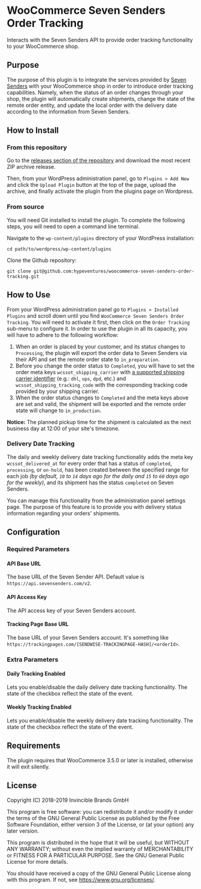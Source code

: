 # WooCommerce Seven Senders Order Tracking
Interacts with the Seven Senders API to provide order tracking functionality to your WooCommerce shop.

## Purpose
The purpose of this plugin is to integrate the services provided by [Seven Senders](https://www.sevensenders.com/) with your WooCommerce shop in order to introduce order tracking capabilities. Namely, when the status of an order changes through your shop, the plugin will automatically create shipments, change the state of the remote order entity, and update the local order with the delivery date according to the information from Seven Senders.

## How to Install
### From this repository
Go to the [releases section of the repository](https://github.com/hypeventures/woocommerce-seven-senders-order-tracking/releases) and download the most recent ZIP archive release.

Then, from your WordPress administration panel, go to `Plugins > Add New` and click the `Upload Plugin` button at the top of the page, upload the archive, and finally activate the plugin from the plugins page on Wordpress.

### From source
You will need Git installed to install the plugin. To complete the following steps, you will need to open a command line terminal.

Navigate to the `wp-content/plugins` directory of your WordPress installation:

`cd path/to/wordpress/wp-content/plugins`

Clone the Github repository:

`git clone git@github.com:hypeventures/woocommerce-seven-senders-order-tracking.git`

## How to Use
From your WordPress administration panel go to `Plugins > Installed Plugins` and scroll down until you find `WooCommerce Seven Senders Order Tracking`. You will need to activate it first, then click on the `Order Tracking` sub-menu to configure it. In order to use the plugin in all its capacity, you will have to adhere to the following workflow:

1. When an order is placed by your customer, and its status changes to `Processing`, the plugin will export the order data to Seven Senders via their API and set the remote order state to `in_preparation`.
1. Before you change the order status to `Completed`, you will have to set the order meta keys `wcssot_shipping_carrier` with [a supported shipping carrier identifier](https://api.sevensenders.com/v2/docs.html#/Carrier/getCarrierCollection) (e.g.: `dhl`, `ups`, `dpd`, etc.) and `wcssot_shipping_tracking_code` with the corresponding tracking code provided by your shipping carrier.
1. When the order status changes to `Completed` and the meta keys above are set and valid, the shipment will be exported and the remote order state will change to `in_production`.

**Notice:** The planned pickup time for the shipment is calculated as the next business day at 12:00 of your site's timezone.

### Delivery Date Tracking

The daily and weekly delivery date tracking functionality adds the meta key `wcssot_delivered_at` for every order that has a status of `completed`, `processing`, or `on-hold`, has been created between the specified range for each job *(by default, `10` to `14` days ago for the daily and `15` to `60` days ago for the weekly)*, and its shipment has the status `completed` on Seven Senders.

You can manage this functionality from the administration panel settings page. The purpose of this feature is to provide you with delivery status information regarding your orders' shipments.

## Configuration

### Required Parameters
#### API Base URL
The base URL of the Seven Sender API. Default value is `https://api.sevensenders.com/v2`.

#### API Access Key
The API access key of your Seven Senders account.

#### Tracking Page Base URL
The base URL of your Seven Senders account. It's something like `https://trackingpages.com/[SENDWISE-TRACKINGPAGE-HASH]/<orderId>`.

### Extra Parameters

#### Daily Tracking Enabled
Lets you enable/disable the daily delivery date tracking functionality. The state of the checkbox reflect the state of the event.

#### Weekly Tracking Enabled
Lets you enable/disable the weekly delivery date tracking functionality. The state of the checkbox reflect the state of the event.

## Requirements
The plugin requires that WooCommerce 3.5.0 or later is installed, otherwise it will exit silently.

## License
Copyright (C) 2018-2019 Invincible Brands GmbH

This program is free software: you can redistribute it and/or modify
it under the terms of the GNU General Public License as published by
the Free Software Foundation, either version 3 of the License, or
(at your option) any later version.

This program is distributed in the hope that it will be useful,
but WITHOUT ANY WARRANTY; without even the implied warranty of
MERCHANTABILITY or FITNESS FOR A PARTICULAR PURPOSE.  See the
GNU General Public License for more details.

You should have received a copy of the GNU General Public License
along with this program.  If not, see <https://www.gnu.org/licenses/>.
